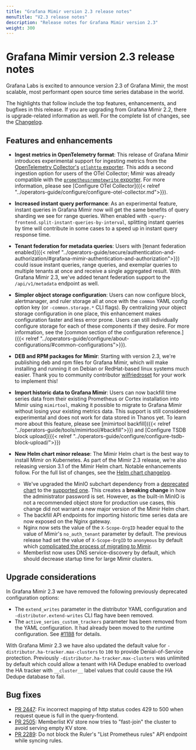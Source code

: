 ```yaml
---
title: "Grafana Mimir version 2.3 release notes"
menuTitle: "V2.3 release notes"
description: "Release notes for Grafana Mimir version 2.3"
weight: 300
---
```


# Grafana Mimir version 2.3 release notes

Grafana Labs is excited to announce version 2.3 of Grafana Mimir, the most scalable, most performant open source time series database in the world.

The highlights that follow include the top features, enhancements, and bugfixes in this release. If you are upgrading from Grafana Mimir 2.2, there is upgrade-related information as well.
For the complete list of changes, see the [Changelog](https://github.com/grafana/mimir/blob/main/CHANGELOG.md).

## Features and enhancements

- **Ingest metrics in OpenTelemetry format**:
  This release of Grafana Mimir introduces experimental support for ingesting metrics from the [OpenTelemetry Collector's](https://opentelemetry.io/docs/collector/) [`otlphttp` exporter](https://github.com/open-telemetry/opentelemetry-collector/blob/main/exporter/otlphttpexporter/README.md). This adds a second ingestion option for users of the OTel Collector; Mimir was already compatible with the [`prometheusremotewrite` exporter](https://github.com/open-telemetry/opentelemetry-collector-contrib/tree/main/exporter/prometheusremotewriteexporter). For more information, please see [Configure OTel Collector]({{< relref "../operators-guide/configure/configure-otel-collector.md">}}).

- **Increased instant query performance**:
  As an experimental feature, instant queries in Grafana Mimir now will get the same benefits of query sharding we see for range queries. When enabled with `-query-frontend.split-instant-queries-by-interval`, splitting instant queries by time will contribute in some cases to a speed up in instant query response time.

- **Tenant federation for metadata queries**:
  Users with [tenant federation enabled]({{< relref "../operators-guide/secure/authentication-and-authorization/#grafana-mimir-authentication-and-authorization">}}) could issue instant queries, range queries, and exemplar queries to multiple tenants at once and receive a single aggregated result. With Grafana Mimir 2.3, we've added tenant federation support to the `/api/v1/metadata` endpoint as well.

- **Simpler object storage configuration**:
  Users can now configure block, alertmanager, and ruler storage all at once with the `common` YAML config option key (or `-common.storage.*` CLI flags). By centralizing your object storage configuration in one place, this enhancement makes configuration faster and less error prone. Users can still individually configure storage for each of these components if they desire. For more information, see the [common section of the configuration reference.]({{< relref "../operators-guide/configure/about-configurations/#common-configurations">}}).

- **DEB and RPM packages for Mimir**:
  Starting with version 2.3, we're publishing deb and rpm files for Grafana Mimir, which will make installing and running it on Debian or RedHat-based linux systems much easier. Thank you to community contributor [wilfriedroset](https://github.com/wilfriedroset) for your work to implement this!

- **Import historic data to Grafana Mimir**:
  Users can now backfill time series data from their existing Prometheus or Cortex installation into Mimir using `mimirtool`, making it possible to migrate to Grafana Mimir without losing your existing metrics data. This support is still considered experimental and does not work for data stored in Thanos yet. To learn more about this feature, please see [mimirtool backfill]({{< relref "../operators-guide/tools/mimirtool/#backfill">}}) and [Configure TSDB block upload]({{< relref "../operators-guide/configure/configure-tsdb-block-upload/">}})

- **New Helm chart minor release**: The Mimir Helm chart is the best way to install Mimir on Kubernetes. As part of the Mimir 2.3 release, we’re also releasing version 3.1 of the Mimir Helm chart. Notable enhancements follow. For the full list of changes, see the [Helm chart changelog](https://github.com/grafana/mimir/tree/main/operations/helm/charts/mimir-distributed/CHANGELOG.md).
  - We've upgraded the MinIO subchart dependency from a [deprecated chart](https://helm.min.io/) to the [supported one](https://charts.min.io/). This creates a **breaking change** in how the administrator password is set. However, as the built-in MinIO is not a recommended object store for production use cases, this change did not warrant a new major version of the Mimir Helm chart.
  - The backfill API endpoints for importing historic time series data are now exposed on the Nginx gateway.
  - Nginx now sets the value of the `X-Scope-OrgID` header equal to the value of Mimir's `no_auth_tenant` parameter by default. The previous release had set the value of `X-Scope-OrgID` to `anonymous` by default which [complicated the process of migrating to Mimir](https://github.com/grafana/mimir/issues/2563).
  - Memberlist now uses DNS service-discovery by default, which should decrease startup time for large Mimir clusters.

## Upgrade considerations

In Grafana Mimir 2.3 we have removed the following previously deprecated configuration options:

- The `extend_writes` parameter in the distributor YAML configuration and `-distributor.extend-writes` CLI flag have been removed.
- The `active_series_custom_trackers` parameter has been removed from the YAML configuration. It had already been moved to the runtime configuration. See [#1188](https://github.com/grafana/mimir/pull/1188) for details.

With Grafana Mimir 2.3 we have also updated the default value for `-distributor.ha-tracker.max-clusters` to `100` to provide Denial-of-Service protection. Previously `-distributor.ha-tracker.max-clusters` was unlimited by default which could allow a tenant with HA Dedupe enabled to overload the HA tracker with `__cluster__` label values that could cause the HA Dedupe database to fail.

## Bug fixes

- [PR 2447](https://github.com/grafana/mimir/pull/2447): Fix incorrect mapping of http status codes 429 to 500 when request queue is full in the query-frontend.
- [PR 2505](https://github.com/grafana/mimir/pull/2505): Memberlist KV store now tries to "fast-join" the cluster to avoid serving empty KV store.
- [PR 2289](https://github.com/grafana/mimir/pull/2289): Do not block the Ruler's "List Prometheus rules" API endpoint while syncing rules.
